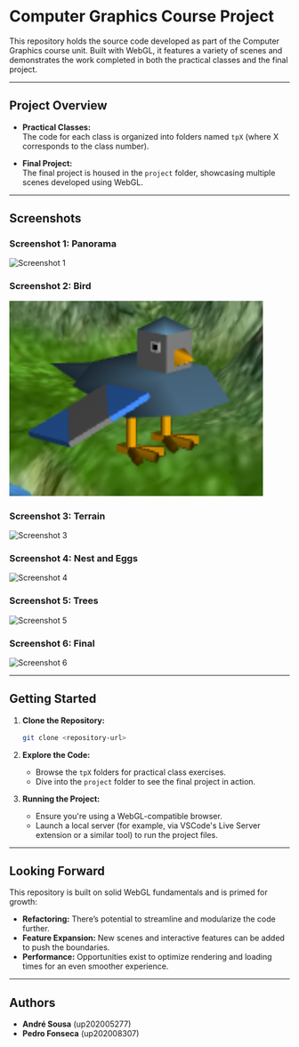 # Computer Graphics Course Project

This repository holds the source code developed as part of the Computer Graphics course unit. Built with WebGL, it features a variety of scenes and demonstrates the work completed in both the practical classes and the final project.

---

## Project Overview

- **Practical Classes:**  
  The code for each class is organized into folders named `tpX` (where X corresponds to the class number).

- **Final Project:**  
  The final project is housed in the `project` folder, showcasing multiple scenes developed using WebGL.

---

## Screenshots

### Screenshot 1: Panorama
![Screenshot 1](project/screenshots/project-t02g05-1.png)

### Screenshot 2: Bird
![Screenshot 2](project/screenshots/project-t02g05-2.png)

### Screenshot 3: Terrain
![Screenshot 3](project/screenshots/project-t02g05-3.png)

### Screenshot 4: Nest and Eggs
![Screenshot 4](project/screenshots/project-t02g05-4.png)

### Screenshot 5: Trees
![Screenshot 5](project/screenshots/project-t02g05-5.png)

### Screenshot 6: Final
![Screenshot 6](project/screenshots/project-t02g05-6.png)

---

## Getting Started

1. **Clone the Repository:**
   ```bash
   git clone <repository-url>
   ```

2. **Explore the Code:**
   - Browse the `tpX` folders for practical class exercises.
   - Dive into the `project` folder to see the final project in action.

3. **Running the Project:**
   - Ensure you're using a WebGL-compatible browser.
   - Launch a local server (for example, via VSCode's Live Server extension or a similar tool) to run the project files.

---

## Looking Forward

This repository is built on solid WebGL fundamentals and is primed for growth:
- **Refactoring:** There’s potential to streamline and modularize the code further.
- **Feature Expansion:** New scenes and interactive features can be added to push the boundaries.
- **Performance:** Opportunities exist to optimize rendering and loading times for an even smoother experience.
---

## Authors

- **André Sousa** (up202005277)
- **Pedro Fonseca** (up202008307)
```
